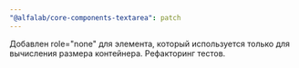 ```yaml
---
"@alfalab/core-components-textarea": patch
---
```


Добавлен role="none" для элемента, который используется только для вычисления размера контейнера.
Рефакторинг тестов.
